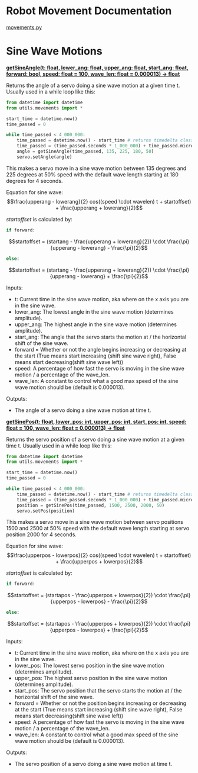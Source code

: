 # Robot Movement Documentation

[movements.py](/src/utils/movements.py)

# Sine Wave Motions

<ins>**getSineAngle(t: float, lower_ang: float, upper_ang: float, start_ang: float, forward: bool, speed: float = 100, wave_len: float = 0.000013) -> float**</ins>

Returns the angle of a servo doing a sine wave motion at a given time t.
Usually used in a while loop like this:
```py
from datetime import datetime
from utils.movements import *

start_time = datetime.now()
time_passed = 0

while time_passed < 4_000_000:
	time_passed = datetime.now() - start_time # returns timedelta class
	time_passed = (time_passed.seconds * 1_000_000) + time_passed.microseconds
	angle = getSineAngle(time_passed, 135, 225, 180, 50)
	servo.setAngle(angle)
```
This makes a servo move in a sine wave motion between 135 degrees and 225 degrees at 50% speed with the default wave length starting at 180 degrees for 4 seconds.

Equation for sine wave:
$$\frac{upperang - lowerang}{2} cos((speed \cdot wavelen) t + startoffset) + \frac{upperang + lowerang}{2}$$

$startoffset$ is calculated by:

```py
if forward:
```

$$startoffset = (startang - \frac{upperang + lowerang}{2}) \cdot \frac{\pi}{upperang - lowerang} - \frac{\pi}{2}$$

```py
else:
```

$$startoffset = (startang - \frac{upperang + lowerang}{2}) \cdot \frac{\pi}{upperang - lowerang} + \frac{\pi}{2}$$

Inputs:

- t: Current time in the sine wave motion, aka where on the x axis you are in the sine wave.
- lower_ang: The lowest angle in the sine wave motion (determines amplitude).
- upper_ang: The highest angle in the sine wave motion (determines amplitude).
- start_ang: The angle that the servo starts the motion at / the horizontal shift of the sine wave.
- forward = Whether or not the angle begins increasing or decreasing at the start (True means start increasing (shift sine wave right), False means start decreasing(shift sine wave left))
- speed: A percentage of how fast the servo is moving in the sine wave motion / a percentage of the wave_len.
- wave_len: A constant to control what a good max speed of the sine wave motion should be (default is 0.000013).

Outputs:

- The angle of a servo doing a sine wave motion at time t.

<ins>**getSinePos(t: float, lower_pos: int, upper_pos: int, start_pos: int, speed: float = 100, wave_len: float = 0.000013) -> float**</ins>

Returns the servo position of a servo doing a sine wave motion at a given time t.
Usually used in a while loop like this:
```py
from datetime import datetime
from utils.movements import *

start_time = datetime.now()
time_passed = 0

while time_passed < 4_000_000:
	time_passed = datetime.now() - start_time # returns timedelta class
	time_passed = (time_passed.seconds * 1_000_000) + time_passed.microseconds
	position = getSinePos(time_passed, 1500, 2500, 2000, 50)
	servo.setPos(position)
```
This makes a servo move in a sine wave motion between servo positions 1500 and 2500 at 50% speed with the default wave length starting at servo position 2000 for 4 seconds.

Equation for sine wave:
$$\frac{upperpos - lowerpos}{2} cos((speed \cdot wavelen) t + startoffset) + \frac{upperpos + lowerpos}{2}$$

$startoffset$ is calculated by:

```py
if forward:
```

$$startoffset = (startapos - \frac{upperpos + lowerpos}{2}) \cdot \frac{\pi}{upperpos - lowerpos} - \frac{\pi}{2}$$

```py
else:
```

$$startoffset = (startapos - \frac{upperpos + lowerpos}{2}) \cdot \frac{\pi}{upperpos - lowerpos} + \frac{\pi}{2}$$

Inputs:

- t: Current time in the sine wave motion, aka where on the x axis you are in the sine wave.
- lower_pos: The lowest servo position in the sine wave motion (determines amplitude).
- upper_pos: The highest servo position in the sine wave motion (determines amplitude).
- start_pos: The servo position that the servo starts the motion at / the horizontal shift of the sine wave.
- forward = Whether or not the position begins increasing or decreasing at the start (True means start increasing (shift sine wave right), False means start decreasing(shift sine wave left))
- speed: A percentage of how fast the servo is moving in the sine wave motion / a percentage of the wave_len.
- wave_len: A constant to control what a good max speed of the sine wave motion should be (default is 0.000013).

Outputs:

- The servo position of a servo doing a sine wave motion at time t.
